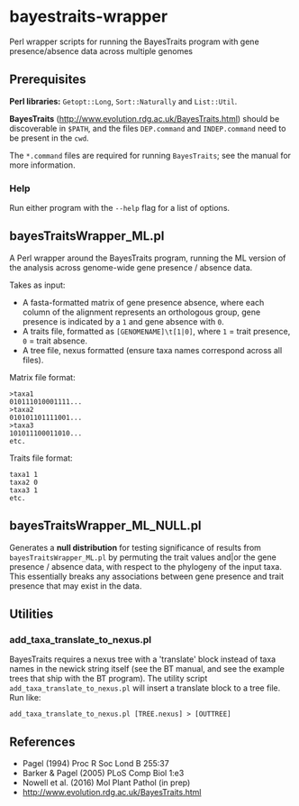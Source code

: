 # bayestraits-wrapper
Perl wrapper scripts for running the BayesTraits program with gene presence/absence data across multiple genomes

## Prerequisites
**Perl libraries:** `Getopt::Long`, `Sort::Naturally` and `List::Util`.

**BayesTraits** (http://www.evolution.rdg.ac.uk/BayesTraits.html) should be discoverable in `$PATH`, and the files `DEP.command` and `INDEP.command` need to be present in the `cwd`.

The `*.command` files are required for running `BayesTraits`; see the manual for more information.

### Help

Run either program with the `--help` flag for a list of options.

## bayesTraitsWrapper_ML.pl

A Perl wrapper around the BayesTraits program, running the ML version of the analysis across genome-wide gene presence / absence data.

Takes as input:
* A fasta-formatted matrix of gene presence absence, where each column of the alignment represents an orthologous group, gene presence is indicated by a `1` and gene absence with `0`.
* A traits file, formatted as `[GENOMENAME]\t[1|0]`, where `1` = trait presence, `0` = trait absence.
* A tree file, nexus formatted (ensure taxa names correspond across all files).

Matrix file format:
```
>taxa1
010111010001111...
>taxa2
010101101111001...
>taxa3
101011100011010...
etc.
```

Traits file format:
```
taxa1 1
taxa2 0
taxa3 1
etc.
```

## bayesTraitsWrapper_ML_NULL.pl

Generates a **null distribution** for testing significance of results from `bayesTraitsWrapper_ML.pl` by permuting the trait values and|or the gene presence / absence data, with respect to the phylogeny of the input taxa. This essentially breaks any associations between gene presence and trait presence that may exist in the data.

## Utilities
### add_taxa_translate_to_nexus.pl

BayesTraits requires a nexus tree with a 'translate' block instead of taxa names in the newick string itself (see the BT manual, and see the example trees that ship with the BT program). The utility script `add_taxa_translate_to_nexus.pl` will insert a translate block to a tree file. Run like:

```
add_taxa_translate_to_nexus.pl [TREE.nexus] > [OUTTREE]
```

## References

* Pagel (1994) Proc R Soc Lond B 255:37
* Barker & Pagel (2005) PLoS Comp Biol 1:e3
* Nowell et al. (2016) Mol Plant Pathol (in prep)
* http://www.evolution.rdg.ac.uk/BayesTraits.html
